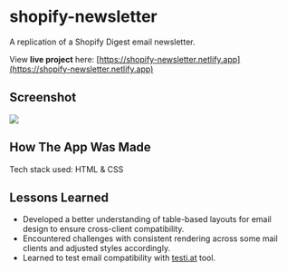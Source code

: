 # shopify-newsletter
A replication of a Shopify Digest email newsletter.

View **live project** here: [https://shopify-newsletter.netlify.app](https://shopify-newsletter.netlify.app)

## Screenshot

![]([https://i.ibb.co/898QHDY/img-newsletter.png])

## How The App Was Made
Tech stack used: HTML & CSS

## Lessons Learned
- Developed a better understanding of table-based layouts for email design to ensure cross-client compatibility.
- Encountered challenges with consistent rendering across some mail clients and adjusted styles accordingly.
- Learned to test email compatibility with [testi.at](https://shopify-newsletter.netlify.app) tool.
